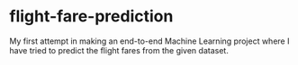 # flight-fare-prediction
My first attempt in making an end-to-end Machine Learning project where I have tried to predict the flight fares from the given dataset.

